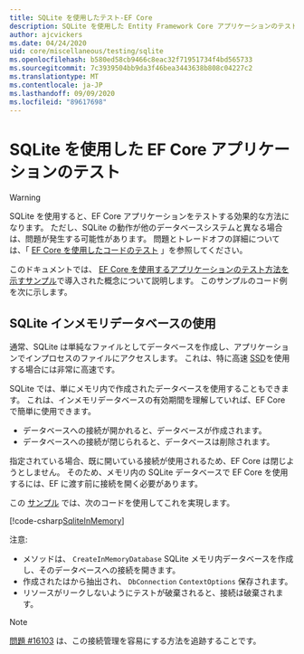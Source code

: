 ```yaml
---
title: SQLite を使用したテスト-EF Core
description: SQLite を使用した Entity Framework Core アプリケーションのテスト
author: ajcvickers
ms.date: 04/24/2020
uid: core/miscellaneous/testing/sqlite
ms.openlocfilehash: b580ed58cb9466c8eac32f71951734f4bd565733
ms.sourcegitcommit: 7c3939504bb9da3f46bea3443638b808c04227c2
ms.translationtype: MT
ms.contentlocale: ja-JP
ms.lasthandoff: 09/09/2020
ms.locfileid: "89617698"
---
```

# <a name="using-sqlite-to-test-an-ef-core-application"></a>SQLite を使用した EF Core アプリケーションのテスト

> [!WARNING]
> SQLite を使用すると、EF Core アプリケーションをテストする効果的な方法になります。
> ただし、SQLite の動作が他のデータベースシステムと異なる場合は、問題が発生する可能性があります。 問題とトレードオフの詳細については、「 [EF Core を使用したコードのテスト](xref:core/miscellaneous/testing/index) 」を参照してください。  

このドキュメントでは、 [EF Core を使用するアプリケーションのテスト方法を示すサンプル](xref:core/miscellaneous/testing/testing-sample)で導入された概念について説明します。
このサンプルのコード例を次に示します。

## <a name="using-sqlite-in-memory-databases"></a>SQLite インメモリデータベースの使用

通常、SQLite は単純なファイルとしてデータベースを作成し、アプリケーションでインプロセスのファイルにアクセスします。
これは、特に高速 [SSD](https://en.wikipedia.org/wiki/Solid-state_drive)を使用する場合には非常に高速です。 

SQLite では、単にメモリ内で作成されたデータベースを使用することもできます。
これは、インメモリデータベースの有効期間を理解していれば、EF Core で簡単に使用できます。
* データベースへの接続が開かれると、データベースが作成されます。
* データベースへの接続が閉じられると、データベースは削除されます。

指定されている場合、既に開いている接続が使用されるため、EF Core は閉じようとしません。
そのため、メモリ内の SQLite データベースで EF Core を使用するには、EF に渡す前に接続を開く必要があります。  

この [サンプル](xref:core/miscellaneous/testing/testing-sample) では、次のコードを使用してこれを実現します。

[!code-csharp[SqliteInMemory](../../../../samples/core/Miscellaneous/Testing/ItemsWebApi/Tests/SqliteInMemoryItemsControllerTest.cs?name=SqliteInMemory)]

注意:
* メソッドは、 `CreateInMemoryDatabase` SQLite メモリ内データベースを作成し、そのデータベースへの接続を開きます。
* 作成されたはから抽出され、 `DbConnection` `ContextOptions` 保存されます。
* リソースがリークしないようにテストが破棄されると、接続は破棄されます。 

> [!NOTE]
> [問題 #16103](https://github.com/dotnet/efcore/issues/16103) は、この接続管理を容易にする方法を追跡することです。 
